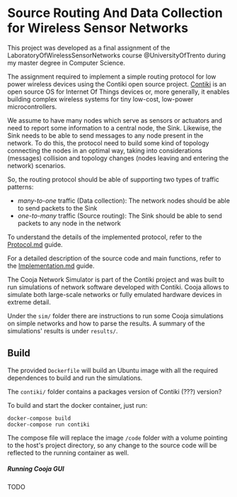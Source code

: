 # Source Routing And Data Collection for Wireless Sensor Networks

This project was developed as a final assignment of the LaboratoryOfWirelessSensorNetworks course @UniversityOfTrento during my master degree in Computer Science. 

The assignment required to implement a simple routing protocol for low power wireless devices using the Contiki open source project. [Contiki](http://www.contiki-os.org/) is an open source OS for Internet Of Things devices or, more generally, it enables building complex wireless systems for tiny low-cost, low-power microcontrollers.

We assume to have many nodes which serve as sensors or actuators and need to report some information to a central node, the Sink. Likewise, the Sink needs to be able to send messages to any node present in the network. To do this, the protocol need to build some kind of topology connecting the nodes in an optimal way, taking into considerations (messages) collision and topology changes (nodes leaving and entering the network) scenarios.

So, the routing protocol should be able of supporting two types of traffic patterns:

- *many-to-one* traffic (Data collection): The network nodes should be able to send packets to the Sink
- *one-to-many* traffic (Source routing): The Sink should be able to send packets to any node in the network


To understand the details of the implemented protocol, refer to the [Protocol.md](doc/Protocol.md) guide.

For a detailed description of the source code and main functions, refer to the [Implementation.md](doc/Implementation.md) guide.

The Cooja Network Simulator is part of the Contiki project and was built to run simulations of network software developed with Contiki. Cooja allows to simulate both large-scale networks or fully emulated hardware devices in extreme detail.

Under the `sim/` folder there are instructions to run some Cooja simulations on simple networks and how to parse the results. A summary of the simulations' results is under `results/`.

## Build

The provided `Dockerfile` will build an Ubuntu image with all the required dependences to build and run the simulations.

The `contiki/` folder contains a packages version of Contiki (???) version? 

To build and start the docker container, just run:

```
docker-compose build
docker-compose run contiki
```

The compose file will replace the image `/code` folder with a volume pointing to the host's project directory, so any change to the source code will be reflected to the running container as well.

##### Running Cooja GUI

TODO
